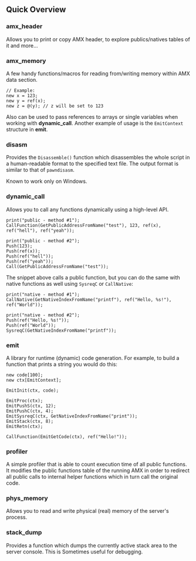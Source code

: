 Quick Overview
--------------

### amx_header ###

Allows you to print or copy AMX header, to explore publics/natives tables of it and more...

### amx_memory ###

A few handy functions/macros for reading from/writing memory within AMX data section. 

	// Example:
	new x = 123;
	new y = ref(x);
	new z = @(y); // z will be set to 123

Also can be used to pass references to arrays or single variables when working with **dynamic_call**.
Another example of usage is the `EmitContext` structure in **emit**.

### disasm ###

Provides the `Disassemble()` function which disassembles the whole script in a human-readable format
to the specified text file. The output format is similar to that of `pawndisasm`.

Known to work only on Windows.

### dynamic_call ###

Allows you to call any functions dynamically using a high-level API.

	print("public - method #1");
	CallFunction(GetPublicAddressFromName("test"), 123, ref(x), ref("hell"), ref("yeah"));

	print("public - method #2");
	Push(123);
	Push(ref(x));
	Push(ref("hell"));
	Push(ref("yeah"));
	Call(GetPublicAddressFromName("test"));

The snippet above calls a public function, but you can do the same with native functions as well
using `SysreqC` or `CallNative`:

	print("native - method #1");
	CallNative(GetNativeIndexFromName("printf"), ref("Hello, %s!"), ref("World"));

	print("native - method #2");
	Push(ref("Hello, %s!"));
	Push(ref("World"));
	SysreqC(GetNativeIndexFromName("printf"));

### emit ###

A library for runtime (dynamic) code generation. For example, to build a function that
prints a string you would do this:

	new code[100];
	new ctx[EmitContext];

	EmitInit(ctx, code);

	EmitProc(ctx);
	EmitPushS(ctx, 12);
	EmitPushC(ctx, 4);
	EmitSysreqC(ctx, GetNativeIndexFromName("print"));
	EmitStack(ctx, 8);
	EmitRetn(ctx);

	CallFunction(EmitGetCode(ctx), ref("Hello!"));

### profiler ###

A simple profiler that is able to count execution time of all public functions.
It modifies the public functions table of the running AMX in order to redirect 
all public calls to internal helper functions which in turn call the original code.

### phys_memory ###

Allows you to read and write physical (real) memory of the server's process.

### stack_dump ###

Provides a function which dumps the currently active stack area to the server console.
This is Sometimes useful for debugging.

